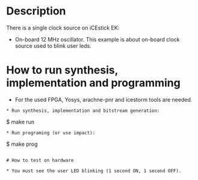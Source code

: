 # Description

There is a single clock source on iCEstick EK:
* On-board 12 MHz oscillator.
This example is about on-board clock source used to blink user leds.

# How to run synthesis, implementation and programming

* For the used FPGA, Yosys, arachne-pnr and icestorm tools are needed.
```
* Run synthesis, implementation and bitstream generation:
```
$ make run
```
* Run programing (or use impact):
```
$ make prog
```

# How to test on hardware

* You must see the user LED blinking (1 second ON, 1 second OFF).
